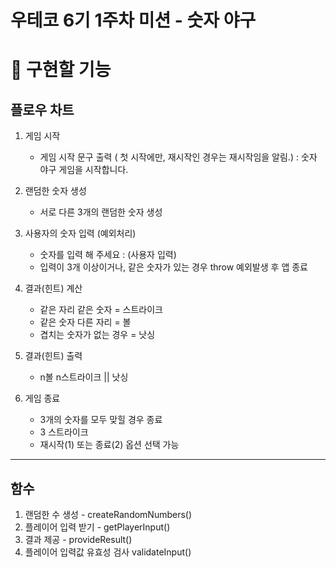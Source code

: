 # 우테코 6기 1주차 미션 - 숫자 야구


# 🚀 구현할 기능

## 플로우 차트
1. 게임 시작
    - 게임 시작 문구 출력 ( 첫 시작에만, 재시작인 경우는 재시작임을 알림.)
        : 숫자 야구 게임을 시작합니다.

2. 랜덤한 숫자 생성
    - 서로 다른 3개의 랜덤한 숫자 생성

3. 사용자의 숫자 입력 (예외처리)
    - 숫자를 입력 해 주세요 : (사용자 입력)
    - 입력이 3개 이상이거나, 같은 숫자가 있는 경우 throw 예외발생 후 앱 종료

4. 결과(힌트) 계산
    - 같은 자리 같은 숫자 = 스트라이크
    - 같은 숫자 다른 자리 = 볼
    - 겹치는 숫자가 없는 경우 = 낫싱

4. 결과(힌트) 출력
    - n볼 n스트라이크 || 낫싱 

5. 게임 종료
    - 3개의 숫자를 모두 맞힐 경우 종료
    - 3 스트라이크
    - 재시작(1) 또는 종료(2) 옵션 선택 가능 

---
## 함수
1. 랜덤한 수 생성 - createRandomNumbers()
2. 플레이어 입력 받기 - getPlayerInput()
3. 결과 제공 - provideResult()
4. 플레이어 입력값 유효성 검사 validateInput()


